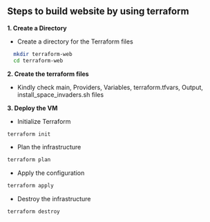 ## Steps to build website by using terraform

**1\. Create a Directory**
- Create a directory for the Terraform files
```bash
  mkdir terraform-web
  cd terraform-web
```

**2\. Create the terraform files**

- Kindly check main, Providers, Variables, terraform.tfvars, Output, install_space_invaders.sh files

**3\. Deploy the VM**

- Initialize Terraform
```bash
terraform init
```

- Plan the infrastructure
```bash
terraform plan
```

- Apply the configuration
```bash
terraform apply
```

- Destroy the infrastructure
```bash
terraform destroy
```
